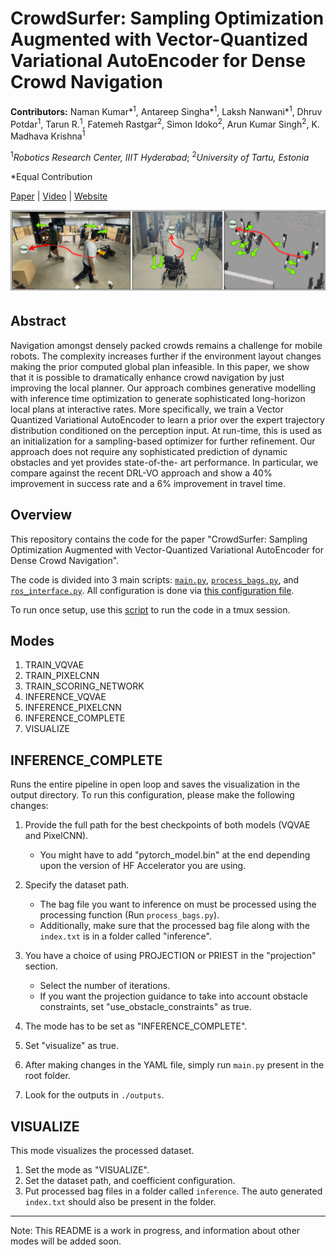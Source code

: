 # CrowdSurfer: Sampling Optimization Augmented with Vector-Quantized Variational AutoEncoder for Dense Crowd Navigation

**Contributors:** Naman Kumar*<sup>1</sup>, Antareep Singha*<sup>1</sup>, Laksh Nanwani\*<sup>1</sup>, Dhruv Potdar<sup>1</sup>, Tarun R.<sup>1</sup>, Fatemeh Rastgar<sup>2</sup>, Simon Idoko<sup>2</sup>, Arun Kumar Singh<sup>2</sup>, K. Madhava Krishna<sup>1</sup>

<sup>1</sup>_Robotics Research Center, IIIT Hyderabad_; <sup>2</sup>_University of Tartu, Estonia_

\*Equal Contribution

[Paper](https://arxiv.org/abs/2409.16011) | [Video](https://youtu.be/BMDCYdxfaXM) | [Website](https://smart-wheelchair-rrc.github.io/CrowdSurfer-webpage/)

![teaser](./crowdsurfer.png)

## Abstract

Navigation amongst densely packed crowds remains a challenge for mobile robots. The complexity increases further if the environment layout changes making the prior computed global plan infeasible. In this paper, we show that it is possible to dramatically enhance crowd navigation by just improving the local planner. Our approach combines generative modelling with inference time optimization to generate sophisticated long-horizon local plans at interactive rates. More specifically, we train a Vector Quantized Variational AutoEncoder to learn a prior over the expert trajectory distribution conditioned on the perception input. At run-time, this is used as an initialization for a sampling-based optimizer for further refinement. Our approach does not require any sophisticated prediction of dynamic obstacles and yet provides state-of-the- art performance. In particular, we compare against the recent DRL-VO approach and show a 40% improvement in success rate and a 6% improvement in travel time.

## Overview

This repository contains the code for the paper "CrowdSurfer: Sampling Optimization Augmented with Vector-Quantized Variational AutoEncoder for Dense Crowd Navigation".

The code is divided into 3 main scripts: [`main.py`](./main.py), [`process_bags.py`](./process_bags.py), and [`ros_interface.py`](./ros_interface.py).
All configuration is done via [this configuration file](./configuration/configuration.yaml).

To run once setup, use this [script](./run_CrowdSurfer.sh) to run the code in a tmux session.

## Modes

1. TRAIN_VQVAE
2. TRAIN_PIXELCNN
3. TRAIN_SCORING_NETWORK
4. INFERENCE_VQVAE
5. INFERENCE_PIXELCNN
6. INFERENCE_COMPLETE
7. VISUALIZE

## INFERENCE_COMPLETE

Runs the entire pipeline in open loop and saves the visualization in the output directory. To run this configuration, please make the following changes:

1. Provide the full path for the best checkpoints of both models (VQVAE and PixelCNN).

    - You might have to add "pytorch_model.bin" at the end depending upon the version of HF Accelerator you are using.

2. Specify the dataset path.

    - The bag file you want to inference on must be processed using the processing function (Run `process_bags.py`).
    - Additionally, make sure that the processed bag file along with the `index.txt` is in a folder called "inference".

3. You have a choice of using PROJECTION or PRIEST in the "projection" section.

    - Select the number of iterations.
    - If you want the projection guidance to take into account obstacle constraints, set "use_obstacle_constraints" as true.

4. The mode has to be set as "INFERENCE_COMPLETE".

5. Set "visualize" as true.

6. After making changes in the YAML file, simply run `main.py` present in the root folder.

7. Look for the outputs in `./outputs`.

## VISUALIZE

This mode visualizes the processed dataset.

1. Set the mode as "VISUALIZE".
2. Set the dataset path, and coefficient configuration.
3. Put processed bag files in a folder called `inference`. The auto generated `index.txt` should also be present in the folder.

---

Note: This README is a work in progress, and information about other modes will be added soon.
